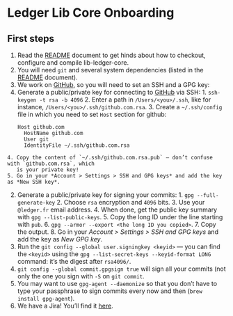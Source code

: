 # Ledger Lib Core Onboarding 

## First steps

1. Read the [README] document to get hinds about how to checkout, configure and compile
   lib-ledger-core.
2. You will need `git` and several system dependencies (listed in the [README] document).
3. We work on [GitHub], so you will need to set an SSH and a GPG key:
  1. Generate a public/private key for connecting to [GitHub] via SSH:
    1. `ssh-keygen -t rsa -b 4096`
    2. Enter a path in `/Users/<you>/.ssh`, like for instance, `/Users/<you>/.ssh/github.com.rsa`.
    3. Create a `~/.ssh/config` file in which you need to set `Host` section for github:
       ```
       Host github.com
         HostName github.com
         User git
         IdentityFile ~/.ssh/github.com.rsa
       ````
    4. Copy the content of `~/.ssh/github.com.rsa.pub` — don’t confuse with `github.com.rsa`, which
       is your private key!
    5. Go in your *Account > Settings > SSH and GPG keys* and add the key as *New SSH key*.
  2. Generate a public/private key for signing your commits:
    1. `gpg --full-generate-key`
    2. Choose `rsa` encryption and `4096` bits.
    3. Use your `@ledger.fr` email address.
    4. When done, get the public key summary with `gpg --list-public-keys`.
    5. Copy the long ID under the line starting with `pub`.
    6. `gpg --armor --export <the long ID you copied>`.
    7. Copy the output.
    8. Go in your *Account > Settings > SSH and GPG keys* and add the key as *New GPG key*.
  3. Run the `git config --global user.signingkey <keyid>` — you can find the `<keyid>` using the
     `gpg --list-secret-keys --keyid-format LONG` command: it’s the digest after `rsa4096/`.
  4. `git config --global commit.gpgsign true` will sign all your commits (not only the one you sign
     with `-S` on `git commit`.
  5. You may want to use `gpg-agent --daemonize` so that you don’t have to type your passphrase to
     sign commits every now and then (`brew install gpg-agent`).
4. We have a Jira! You’ll find it [here](https://ledgerhq.atlassian.net/secure/RapidBoard.jspa?rapidView=27&projectKey=LLC&selectedIssue=LLC-6).

[README]: README.md
[GitHub]: https://github.com

